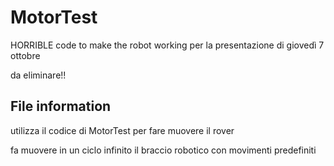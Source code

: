 # MotorTest
HORRIBLE code to make the robot working per la presentazione di giovedì 7 ottobre

da eliminare!!
## File information

utilizza il codice di MotorTest per fare muovere il rover

fa muovere in un ciclo infinito il braccio robotico con movimenti predefiniti
